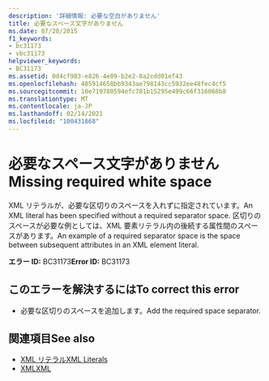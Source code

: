 ```yaml
---
description: '詳細情報: 必要な空白がありません'
title: 必要なスペース文字がありません
ms.date: 07/20/2015
f1_keywords:
- bc31173
- vbc31173
helpviewer_keywords:
- BC31173
ms.assetid: 0d4cf983-e826-4e09-b2e2-8a2cdd01ef43
ms.openlocfilehash: 485914658bb9343ae798143cc5932ee48fec4cf5
ms.sourcegitcommit: 10e719780594efc781b15295e499c66f316068b8
ms.translationtype: MT
ms.contentlocale: ja-JP
ms.lasthandoff: 02/14/2021
ms.locfileid: "100431868"
---
```

# <a name="missing-required-white-space"></a><span data-ttu-id="675bf-103">必要なスペース文字がありません</span><span class="sxs-lookup"><span data-stu-id="675bf-103">Missing required white space</span></span>

<span data-ttu-id="675bf-104">XML リテラルが、必要な区切りのスペースを入れずに指定されています。</span><span class="sxs-lookup"><span data-stu-id="675bf-104">An XML literal has been specified without a required separator space.</span></span> <span data-ttu-id="675bf-105">区切りのスペースが必要な例としては、XML 要素リテラル内の後続する属性間のスペースがあります。</span><span class="sxs-lookup"><span data-stu-id="675bf-105">An example of a required separator space is the space between subsequent attributes in an XML element literal.</span></span>  
  
 <span data-ttu-id="675bf-106">**エラー ID:** BC31173</span><span class="sxs-lookup"><span data-stu-id="675bf-106">**Error ID:** BC31173</span></span>  
  
## <a name="to-correct-this-error"></a><span data-ttu-id="675bf-107">このエラーを解決するには</span><span class="sxs-lookup"><span data-stu-id="675bf-107">To correct this error</span></span>  
  
- <span data-ttu-id="675bf-108">必要な区切りのスペースを追加します。</span><span class="sxs-lookup"><span data-stu-id="675bf-108">Add the required space separator.</span></span>  
  
## <a name="see-also"></a><span data-ttu-id="675bf-109">関連項目</span><span class="sxs-lookup"><span data-stu-id="675bf-109">See also</span></span>

- [<span data-ttu-id="675bf-110">XML リテラル</span><span class="sxs-lookup"><span data-stu-id="675bf-110">XML Literals</span></span>](../language-reference/xml-literals/index.md)
- [<span data-ttu-id="675bf-111">XML</span><span class="sxs-lookup"><span data-stu-id="675bf-111">XML</span></span>](../programming-guide/language-features/xml/index.md)
